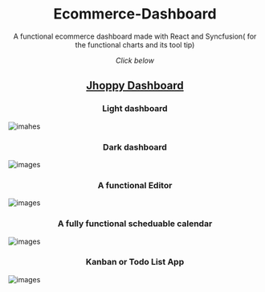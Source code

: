 <h1 align="center">Ecommerce-Dashboard</h1>
 <p align="center">A functional ecommerce dashboard made with React and Syncfusion( for the functional charts and its tool tip) </p>
 <p  align="center"><em>Click below </em></p>
 <h2 align="center"> <a  align="center" href="https://jhoppy.netlify.app/">Jhoppy Dashboard </a> </h2>
 <h3 align="center"> Light dashboard </h3>
<img src="https://user-images.githubusercontent.com/100203073/190893563-f27b4b04-4740-4e4f-ade0-396dacf2a5a6.png" alt="imahes" />
<h3 align="center"> Dark dashboard </h3>
<img src="https://user-images.githubusercontent.com/100203073/190893567-2bdd2182-966e-4b3e-8f0d-7ca6ca925cba.png" alt="images" />
<h3 align="center"> A functional Editor </h3>
<img src="https://user-images.githubusercontent.com/100203073/190893649-c9b07518-9104-448e-9ad0-b642a5638dce.png" alt="images" />
<h3 align="center"> A fully functional scheduable calendar </h3>
<img src="https://user-images.githubusercontent.com/100203073/190893653-7d93255e-c6b2-4d55-8aec-634957b73bd3.png" alt="images" />
<h3 align="center"> Kanban or Todo List App </h3>
<img src="https://user-images.githubusercontent.com/100203073/190893656-0c685bca-165d-43e2-a602-cf345a091942.png" alt="images" />

